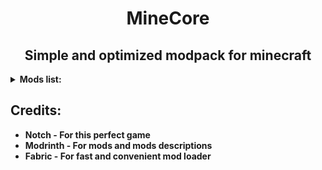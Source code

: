 <h1 align=center>MineCore</h1>
<h2 align=center>Simple and optimized modpack for minecraft</h2>
<details>
<summary><b>Mods list: </b></summary>

* AppleSkin - Food/hunger-related HUD improvements
* Architectury API - An intermediary api aimed to ease developing multiplatform mods
* bad packets - Bad Packets allows packet messaging between different modding platforms
* Better Statistics Screen - Improves the statistics screen and makes it more useful
* Bobby - Allows for render distances greater than the server's view-distance
* Borderless mining - Changes Fullscreen to use a borderless window
* Better Recipe Book - Adds a 'few' quality of life changes to the recipe book
* Concurrent Chunk Management Engine - A Fabric mod designed to improve the chunk performance of Minecraft
* CameraOverhaul - A mod that makes gameplay & movement more satisfying through the use of various camera tilting
* Custom Entity Models - Allows for loading custom models into the game as defined by .jem and .jpm files in a resource pack
* Chat Patches - A Minecraft Fabric client-side mod that touches up a few aspects of Minecraft's mundane chat, with as much configurability as possible!
* CIT Resewn - Re-implements MCPatcher's CIT (custom item textures from optifine resource packs)
* Cloth Config Api - Configuration Library for Minecraft Mods
* Clumps - Clumps XP orbs together to reduce lag
* CompleteConfig - Configuration Library for Fabric Mods
* Continuity - A Fabric mod that allows for efficient connected textures
* DashLoader - Launches minecraft at the speed of light
* Debugify - Fixes Minecraft bugs found on the bug tracker
* Dynamic FPS - Improve performance when Minecraft is in the background
* e4mc - Open a LAN server to anyone, anywhere, anytime
* Enhanced Block Entities - Reduce FPS lag with block entities, as well as customize them with resource packs
* Entity Texture Features - Emissive, Random & Custom texture support for entities in resourcepacks just like Optifine but for Fabric
* Entity Culling - Using async path-tracing to hide Block-/Entities that are not visible
* Fabric API - Lightweight and modular API providing common hooks and intercompatibility measures utilized by mods using the Fabric toolchain
* Fabric Language Kotlin - Enables usage of the Kotlin programming language for Fabric mods
* FastQuit - Lets you return to the Title Screen early while your world is still saving in the background
* Faster Random - A mod that improves performance by optimizing math
* FeyTweaks - Mod for optimizing signs and beacons
* Forge Config API Port - Forge's whole config system provided to the Fabric ecosystem. Designed for a multiloader architecture
* Hold That Chunk - Delays client chunk unloading
* Iceberg - A modding library that contains new events, helpers, and utilities to make modder's lives easier
* ImmediatelyFast - Speed up immediate mode rendering in Minecraft
* Indium - Sodium addon providing support for the Fabric Rendering API, based on Indigo
* Krypton - A mod to optimize the Minecraft networking stack
* Ksyxis - Speed up the loading of your world
* LambDynamicLights - A dynamic lights mod for Fabric
* Language Reload - Reduces load times and adds fallbacks for languages
* libIPN - Inventory Profiles Next GUI/Config library
* Lithium - No-compromises game logic/server optimization mod
* Log Cleaner - A lightweight mod that cleans old, unused log files
* FastAnim - Speeds up entity animation calculations
* MidnightControls - Adds controller support and enhanced controls overall
* MidnightLib - Common library with a built-in configuration system
* MixinTrace - Adds a list of mixins in the stack trace to crash reports
* Mod Menu - Adds a mod menu to view the list of mods you have installed
* More Culling - A mod that changes how multiple types of culling are handled in order to improve performance
* No Chat Reports - Makes chat unreportable (where possible)
* No Resource Pack Warnings - Disable warnings for outdated resource/data packs
* oωo (owo-lib) - A general utility, GUI and config library for modding on Fabric
* Puzzle - Adds resourcepack features and a GUI to more conveniently configure OptiFine alternatives
* RecipeCooldown - Prevents player from spamming excessive recipe book packets to lag out the server
* ReplayMod - A Minecraft Mod to record, relive and share your experience
* Remove Reloading Screen - Makes resource packs load in the background, allowing you to do other things while waiting
* Screenshot to Clipboard - Screenshots taken are copied to the clipboard
* Shulker Box Tooltip - View the contents of shulker boxes from your inventory
* Shut Up GL Error - Fixes invalid keycodes logging obnoxious and constant messages
* Sodium - A modern rendering engine for Minecraft which greatly improves performance
* Sodium Extra - Features that shouldn't be in Sodium
* Staaaaaaaaaaaack (Stxck) - A mod made to merge dropped items beyond the vanilla stack limit while considering mod compatibility
* Starlight - Rewrites the light engine to fix lighting performance and lighting errors
* ThreadTweak -  Improve and tweak Minecraft thread scheduling. Fork of Smooth Boot for ≥1.20
* ToolTipFix - Fixes Tooltips from runnning off the screen
* TotemCounter - counts the amounts of skill issues (totem pops)
* ukulib - small utility library used in uku mods
* ViaFabricPlus - Fabric mod to connect to EVERY Minecraft server version (Release, Beta, Alpha, Classic, Snapshots, Bedrock) with QoL fixes to the gameplay
* Very Many Players - A Fabric mod designed to improve server performance at high playercounts
* YetAnotherConfigLib - A builder-based configuration library for Minecraft
* Zoomify - A zoom mod with infinite customizability
* Iris Shaders - A modern shaders mod for Minecraft intended to be compatible with existing OptiFine shader packs
* Plasmo Voice - A proximity voice chat mod with audio positioning and lots of features
* pv-addon-soundphysics - Compatability add-on for Plasmo Voice and Sound Physics Remastered mod. With this add-on Plasmo Voice will be affected by Sound Physics
</details>

## Credits:
* **Notch - For this perfect game**
* **Modrinth - For mods and mods descriptions**
* **Fabric - For fast and convenient mod loader**
